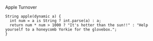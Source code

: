 Apple Turnover

    String apple(dynamic a) {
      int num = a is String ? int.parse(a) : a;
      return num * num > 1000 ? "It's hotter than the sun!!" : "Help yourself to a honeycomb Yorkie for the glovebox.";
    }
